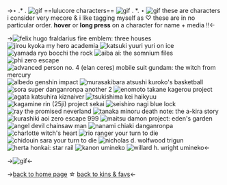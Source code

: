 ->⋆ .\* .  ![gif](https://pixels.crd.co/assets/images/gallery02/d83d2aaa.gif?v=379361a4) ==lulucore characters== ![gif](https://pixels.crd.co/assets/images/gallery05/7b96c0f5.gif?v=379361a4) . \*. ⋆
![gif](https://tomomi.neocities.org/divider/div57.gif)
these are characters i consider very mecore & i
like tagging myself as ♡ these are in no
particular order. **hover** or **long press** on a
character for name + media !!<-

->![felix hugo fraldarius
fire emblem: three houses](https://i.imgur.com/7Go76le.png) ![jirou kyoka
my hero academia](https://i.imgur.com/EpKuOZx.png) ![katsuki yuuri
yuri on ice](https://i.imgur.com/c0CrjN0.png) ![yamada ryo
bocchi the rock](https://i.imgur.com/oNdjlXh.png)
![aiba
ai: the somnium files](https://i.imgur.com/qXIGIs9.png) ![phi
zero escape](https://i.imgur.com/hFtcyHB.png) ![advanced person no. 4 (elan ceres)
mobile suit gundam: the witch from mercury](https://i.imgur.com/407U1Mh.png) ![albedo
genshin impact](https://i.imgur.com/jRDiIia.png)
![murasakibara atsushi 
kuroko's basketball](https://i.imgur.com/leZ48ki.png) ![sora
super danganronpa another 2](https://i.imgur.com/hxTtMzT.png) ![enomoto takane
kagerou project](https://i.imgur.com/kAypVeW.png) ![agata katsuhira
kiznaiver](https://i.imgur.com/mgnvn1h.png)
![tsukishima kei
haikyuu](https://i.imgur.com/lWYnh8V.png) ![kagamine rin (25ji)
project sekai](https://i.imgur.com/iHSkdkz.png) ![seishiro nagi
blue lock](https://i.imgur.com/48sd9kw.png) ![ray
the promised neverland](https://i.imgur.com/uvaCsP3.png)
![tanaka minoru
death note: the a-kira story](https://i.imgur.com/RkWXxFf.png) ![kurashiki aoi
zero escape 999](https://i.imgur.com/k8Gh2cz.png) ![maitsu damon
project: eden's garden](https://i.imgur.com/mxWhVqi.png) ![angel devil
chainsaw man](https://i.imgur.com/78Egu7T.png)
![nanami chiaki
danganronpa](https://i.imgur.com/itk7Ajd.png) ![charlotte
witch's heart](https://i.imgur.com/IABE6d3.png) ![rio ranger
your turn to die](https://i.imgur.com/Ta8G1Hf.png) ![chidouin sara
your turn to die](https://i.imgur.com/bj1KqPF.png)
![nicholas d. wolfwood
trigun](https://i.imgur.com/Sjt0TUq.png) ![herta
honkai: star rail](https://i.imgur.com/zxYyMiH.png) ![kanon
umineko](https://i.imgur.com/OKTwdRD.png) ![willard h. wright
umineko](https://i.imgur.com/d53bzdq.png)<-

->![gif](https://tomomi.neocities.org/divider/div73.gif)<-

->[back to home page](https://rentry.org/zolu) ☆ [back to kins & favs](https://rentry.org/lulusever)<-